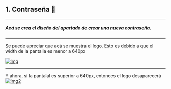 ## 1. Contraseña 🔑

------------

##### Acá se crea el diseño del apartado de crear una nueva contraseña. 


------------


Se puede apreciar que acá se muestra el logo. Esto es debido a que el width de la pantalla es menor a 640px

[![Img](https://i.ibb.co/pJYTDxN/Pssw.jpg "Img")](https://i.ibb.co/pJYTDxN/Pssw.jpg "Img")

------------


Y ahora, si la pantalal es superior a 640px, entonces el logo desaparecerá
[![Img2](https://i.ibb.co/r0YVFSS/pss2.jpg "Img2")](https://i.ibb.co/r0YVFSS/pss2.jpg "Img2")